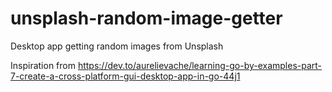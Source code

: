 # unsplash-random-image-getter
Desktop app getting random images from Unsplash

Inspiration from 
https://dev.to/aurelievache/learning-go-by-examples-part-7-create-a-cross-platform-gui-desktop-app-in-go-44j1

